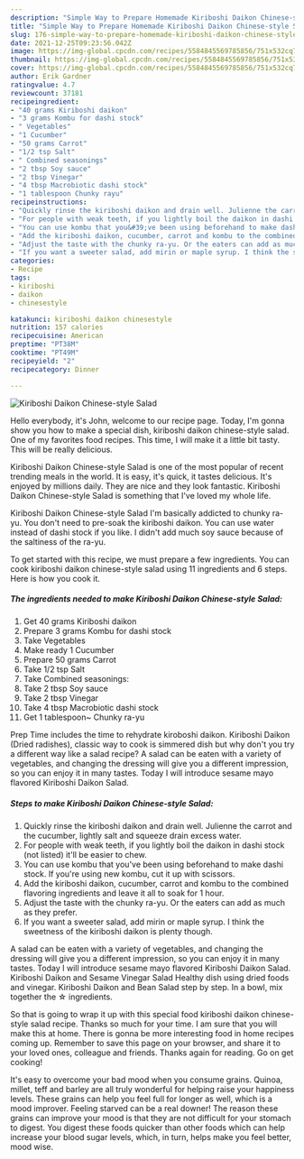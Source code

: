 ```yaml
---
description: "Simple Way to Prepare Homemade Kiriboshi Daikon Chinese-style Salad"
title: "Simple Way to Prepare Homemade Kiriboshi Daikon Chinese-style Salad"
slug: 176-simple-way-to-prepare-homemade-kiriboshi-daikon-chinese-style-salad
date: 2021-12-25T09:23:56.042Z
image: https://img-global.cpcdn.com/recipes/5584845569785856/751x532cq70/kiriboshi-daikon-chinese-style-salad-recipe-main-photo.jpg
thumbnail: https://img-global.cpcdn.com/recipes/5584845569785856/751x532cq70/kiriboshi-daikon-chinese-style-salad-recipe-main-photo.jpg
cover: https://img-global.cpcdn.com/recipes/5584845569785856/751x532cq70/kiriboshi-daikon-chinese-style-salad-recipe-main-photo.jpg
author: Erik Gardner
ratingvalue: 4.7
reviewcount: 37181
recipeingredient:
- "40 grams Kiriboshi daikon"
- "3 grams Kombu for dashi stock"
- " Vegetables"
- "1 Cucumber"
- "50 grams Carrot"
- "1/2 tsp Salt"
- " Combined seasonings"
- "2 tbsp Soy sauce"
- "2 tbsp Vinegar"
- "4 tbsp Macrobiotic dashi stock"
- "1 tablespoon Chunky rayu"
recipeinstructions:
- "Quickly rinse the kiriboshi daikon and drain well. Julienne the carrot and the cucumber, lightly salt and squeeze drain excess water."
- "For people with weak teeth, if you lightly boil the daikon in dashi stock (not listed) it&#39;ll be easier to chew."
- "You can use kombu that you&#39;ve been using beforehand to make dashi stock. If you&#39;re using new kombu, cut it up with scissors."
- "Add the kiriboshi daikon, cucumber, carrot and kombu to the combined flavoring ingredients and leave it all to soak for 1 hour."
- "Adjust the taste with the chunky ra-yu. Or the eaters can add as much as they prefer."
- "If you want a sweeter salad, add mirin or maple syrup. I think the sweetness of the kiriboshi daikon is plenty though."
categories:
- Recipe
tags:
- kiriboshi
- daikon
- chinesestyle

katakunci: kiriboshi daikon chinesestyle 
nutrition: 157 calories
recipecuisine: American
preptime: "PT38M"
cooktime: "PT49M"
recipeyield: "2"
recipecategory: Dinner

---
```



![Kiriboshi Daikon Chinese-style Salad](https://img-global.cpcdn.com/recipes/5584845569785856/751x532cq70/kiriboshi-daikon-chinese-style-salad-recipe-main-photo.jpg)

Hello everybody, it's John, welcome to our recipe page. Today, I'm gonna show you how to make a special dish, kiriboshi daikon chinese-style salad. One of my favorites food recipes. This time, I will make it a little bit tasty. This will be really delicious.

Kiriboshi Daikon Chinese-style Salad is one of the most popular of recent trending meals in the world. It is easy, it's quick, it tastes delicious. It's enjoyed by millions daily. They are nice and they look fantastic. Kiriboshi Daikon Chinese-style Salad is something that I've loved my whole life.

Kiriboshi Daikon Chinese-style Salad I&#39;m basically addicted to chunky ra-yu. You don&#39;t need to pre-soak the kiriboshi daikon. You can use water instead of dashi stock if you like. I didn&#39;t add much soy sauce because of the saltiness of the ra-yu.


To get started with this recipe, we must prepare a few ingredients. You can cook kiriboshi daikon chinese-style salad using 11 ingredients and 6 steps. Here is how you cook it.

<!--inarticleads1-->

##### The ingredients needed to make Kiriboshi Daikon Chinese-style Salad:

1. Get 40 grams Kiriboshi daikon
1. Prepare 3 grams Kombu for dashi stock
1. Take  Vegetables
1. Make ready 1 Cucumber
1. Prepare 50 grams Carrot
1. Take 1/2 tsp Salt
1. Take  Combined seasonings:
1. Take 2 tbsp Soy sauce
1. Take 2 tbsp Vinegar
1. Take 4 tbsp Macrobiotic dashi stock
1. Get 1 tablespoon~ Chunky ra-yu


Prep Time includes the time to rehydrate kiroboshi daikon. Kiriboshi Daikon (Dried radishes), classic way to cook is simmered dish but why don&#39;t you try a different way like a salad recipe? A salad can be eaten with a variety of vegetables, and changing the dressing will give you a different impression, so you can enjoy it in many tastes. Today I will introduce sesame mayo flavored Kiriboshi Daikon Salad. 

<!--inarticleads2-->

##### Steps to make Kiriboshi Daikon Chinese-style Salad:

1. Quickly rinse the kiriboshi daikon and drain well. Julienne the carrot and the cucumber, lightly salt and squeeze drain excess water.
1. For people with weak teeth, if you lightly boil the daikon in dashi stock (not listed) it&#39;ll be easier to chew.
1. You can use kombu that you&#39;ve been using beforehand to make dashi stock. If you&#39;re using new kombu, cut it up with scissors.
1. Add the kiriboshi daikon, cucumber, carrot and kombu to the combined flavoring ingredients and leave it all to soak for 1 hour.
1. Adjust the taste with the chunky ra-yu. Or the eaters can add as much as they prefer.
1. If you want a sweeter salad, add mirin or maple syrup. I think the sweetness of the kiriboshi daikon is plenty though.


A salad can be eaten with a variety of vegetables, and changing the dressing will give you a different impression, so you can enjoy it in many tastes. Today I will introduce sesame mayo flavored Kiriboshi Daikon Salad. Kiriboshi Daikon and Sesame Vinegar Salad Healthy dish using dried foods and vinegar. Kiriboshi Daikon and Bean Salad step by step. In a bowl, mix together the ☆ ingredients. 

So that is going to wrap it up with this special food kiriboshi daikon chinese-style salad recipe. Thanks so much for your time. I am sure that you will make this at home. There is gonna be more interesting food in home recipes coming up. Remember to save this page on your browser, and share it to your loved ones, colleague and friends. Thanks again for reading. Go on get cooking!

It's easy to overcome your bad mood when you consume grains. Quinoa, millet, teff and barley are all truly wonderful for helping raise your happiness levels. These grains can help you feel full for longer as well, which is a mood improver. Feeling starved can be a real downer! The reason these grains can improve your mood is that they are not difficult for your stomach to digest. You digest these foods quicker than other foods which can help increase your blood sugar levels, which, in turn, helps make you feel better, mood wise.
